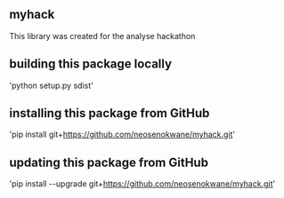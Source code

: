 ## myhack
This library was created for the analyse hackathon

## building this package locally
'python setup.py sdist'

## installing this package from GitHub
'pip install git+https://github.com/neosenokwane/myhack.git'

## updating this package from GitHub
'pip install --upgrade git+https://github.com/neosenokwane/myhack.git'
